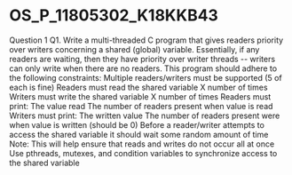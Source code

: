 # OS_P_11805302_K18KKB43
Question 1
Q1. Write a multi-threaded C program that gives readers priority over writers concerning a shared (global) variable. Essentially, if any readers are waiting, then they have priority over writer threads -- writers can only write when there are no readers. This program should adhere to the following constraints:
Multiple readers/writers must be supported (5 of each is fine)
Readers must read the shared variable X number of times
Writers must write the shared variable X number of times
Readers must print:
The value read
The number of readers present when value is read
Writers must print:
The written value
The number of readers present were when value is written (should be 0)
Before a reader/writer attempts to access the shared variable it should wait some random amount of time
Note: This will help ensure that reads and writes do not occur all at once
Use pthreads, mutexes, and condition variables to synchronize access to the shared variable
